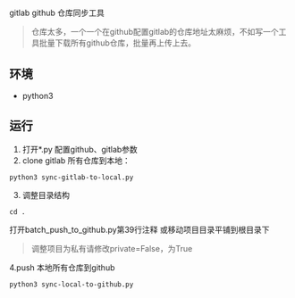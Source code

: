 # 

gitlab github 仓库同步工具

> 仓库太多，一个一个在github配置gitlab的仓库地址太麻烦，不如写一个工具批量下载所有github仓库，批量再上传上去。

## 环境

- python3

## 运行

1. 打开*.py 配置github、gitlab参数
2. clone gitlab 所有仓库到本地：
```
python3 sync-gitlab-to-local.py
```
3. 调整目录结构

` cd . `

打开batch_push_to_github.py第39行注释
或移动项目目录平铺到根目录下

> 调整项目为私有请修改private=False，为True

4.push 本地所有仓库到github 
```
python3 sync-local-to-github.py
```
